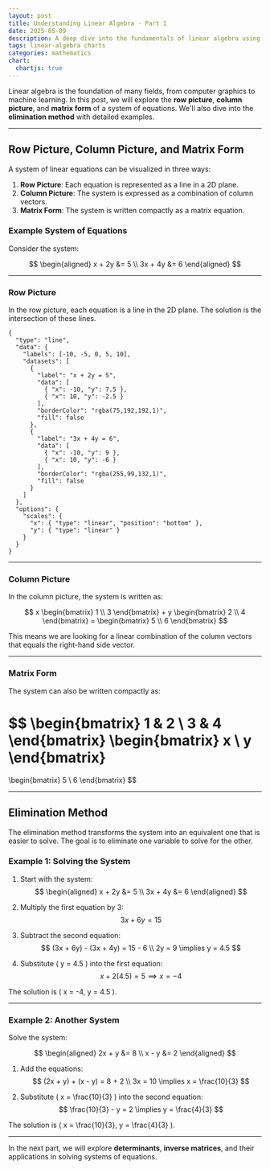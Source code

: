 ```yaml
---
layout: post
title: Understanding Linear Algebra - Part 1
date: 2025-05-09
description: A deep dive into the fundamentals of linear algebra using advanced visualization techniques.
tags: linear-algebra charts
categories: mathematics
chart:
  chartjs: true
---
```


Linear algebra is the foundation of many fields, from computer graphics to machine learning. In this post, we will explore the **row picture**, **column picture**, and **matrix form** of a system of equations. We'll also dive into the **elimination method** with detailed examples.

---

## Row Picture, Column Picture, and Matrix Form

A system of linear equations can be visualized in three ways:

1. **Row Picture**: Each equation is represented as a line in a 2D plane.
2. **Column Picture**: The system is expressed as a combination of column vectors.
3. **Matrix Form**: The system is written compactly as a matrix equation.

### Example System of Equations

Consider the system:

$$
\begin{aligned}
x + 2y &= 5 \\
3x + 4y &= 6
\end{aligned}
$$

---

### Row Picture

In the row picture, each equation is a line in the 2D plane. The solution is the intersection of these lines.

```chartjs
{
  "type": "line",
  "data": {
    "labels": [-10, -5, 0, 5, 10],
    "datasets": [
      {
        "label": "x + 2y = 5",
        "data": [
          { "x": -10, "y": 7.5 },
          { "x": 10, "y": -2.5 }
        ],
        "borderColor": "rgba(75,192,192,1)",
        "fill": false
      },
      {
        "label": "3x + 4y = 6",
        "data": [
          { "x": -10, "y": 9 },
          { "x": 10, "y": -6 }
        ],
        "borderColor": "rgba(255,99,132,1)",
        "fill": false
      }
    ]
  },
  "options": {
    "scales": {
      "x": { "type": "linear", "position": "bottom" },
      "y": { "type": "linear" }
    }
  }
}
```

---

### Column Picture

In the column picture, the system is written as:

$$
x \begin{bmatrix} 1 \\ 3 \end{bmatrix} + y \begin{bmatrix} 2 \\ 4 \end{bmatrix} = \begin{bmatrix} 5 \\ 6 \end{bmatrix}
$$

This means we are looking for a linear combination of the column vectors that equals the right-hand side vector.

---

### Matrix Form

The system can also be written compactly as:

$$
\begin{bmatrix}
1 & 2 \\
3 & 4
\end{bmatrix}
\begin{bmatrix}
x \\
y
\end{bmatrix}
=
\begin{bmatrix}
5 \\
6
\end{bmatrix}
$$

---

## Elimination Method

The elimination method transforms the system into an equivalent one that is easier to solve. The goal is to eliminate one variable to solve for the other.

### Example 1: Solving the System

1. Start with the system:
   $$
   \begin{aligned}
   x + 2y &= 5 \\
   3x + 4y &= 6
   \end{aligned}
   $$

2. Multiply the first equation by 3:
   $$
   3x + 6y = 15
   $$

3. Subtract the second equation:
   $$
   (3x + 6y) - (3x + 4y) = 15 - 6 \\
   2y = 9 \implies y = 4.5
   $$

4. Substitute \( y = 4.5 \) into the first equation:
   $$
   x + 2(4.5) = 5 \implies x = -4
   $$

The solution is \( x = -4, y = 4.5 \).

---

### Example 2: Another System

Solve the system:

$$
\begin{aligned}
2x + y &= 8 \\
x - y &= 2
\end{aligned}
$$

1. Add the equations:
   $$
   (2x + y) + (x - y) = 8 + 2 \\
   3x = 10 \implies x = \frac{10}{3}
   $$

2. Substitute \( x = \frac{10}{3} \) into the second equation:
   $$
   \frac{10}{3} - y = 2 \implies y = \frac{4}{3}
   $$

The solution is \( x = \frac{10}{3}, y = \frac{4}{3} \).

---

In the next part, we will explore **determinants**, **inverse matrices**, and their applications in solving systems of equations.